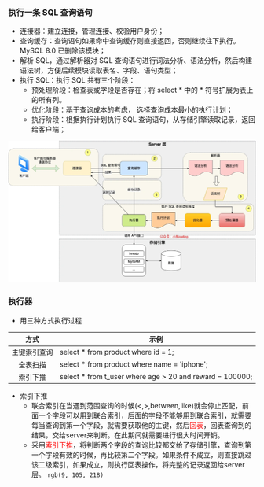 
### 执行一条 SQL 查询语句

* 连接器：建立连接，管理连接、校验用户身份；
* 查询缓存：查询语句如果命中查询缓存则直接返回，否则继续往下执行。MySQL 8.0 已删除该模块；
* 解析 SQL，通过解析器对 SQL 查询语句进行词法分析、语法分析，然后构建语法树，方便后续模块读取表名、字段、语句类型；
* 执行 SQL：执行 SQL 共有三个阶段：
  * 预处理阶段：检查表或字段是否存在；将 select * 中的 * 符号扩展为表上的所有列。
  * 优化阶段：基于查询成本的考虑， 选择查询成本最小的执行计划；
  * 执行阶段：根据执行计划执行 SQL 查询语句，从存储引擎读取记录，返回给客户端；

![](./picture/mysql查询流程.webp)

### 执行器
* 用三种方式执行过程
  
方式|示例
:--:|--
主键索引查询| select * from product where id = 1;
全表扫描|select * from product where name = 'iphone';
索引下推|select * from t_user  where age > 20 and reward = 100000;

* 索引下推
  * 联合索引在当遇到范围查询的时候(<,>,between,like)就会停止匹配，前面一个字段可以用到联合索引，后面的字段不能够用到联合索引，就需要每当查询到第一个字段，就需要获取他的主键，然后<font color=red>回表</font>，回表查询到的结果，交给server来判断。在此期间就需要进行很大时间开销。
  * 采用<font color=red>索引下推</font>，将判断两个字段的查询比较都交给了存储引擎，查询到第一个字段有效的时候，再比较第二个字段。如果条件不成立，则直接跳过该二级索引，如果成立，则执行回表操作，将完整的记录返回给server层。
	`rgb(9, 105, 218)`
